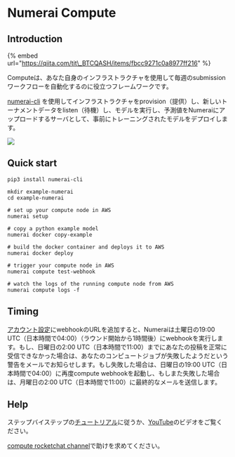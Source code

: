 # Numerai Compute

## Introduction

{% embed url="https://qiita.com/tit\_BTCQASH/items/fbcc9271c0a8977ff216" %}





Computeは、あなた自身のインフラストラクチャを使用して毎週のsubmission ワークフローを自動化するのに役立つフレームワークです。

[numerai-cli](https://github.com/numerai/numerai-cli) を使用してインフラストラクチャをprovision（提供）し、新しいトーナメントデータをlisten（待機）し、モデルを実行し、予測値をNumeraiにアップロードするサーバとして、事前にトレーニングされたモデルをデプロイします。

![](../.gitbook/assets/image%20%2816%29.png)

## Quick start

```text
pip3 install numerai-cli

mkdir example-numerai
cd example-numerai

# set up your compute node in AWS
numerai setup

# copy a python example model
numerai docker copy-example

# build the docker container and deploys it to AWS
numerai docker deploy

# trigger your compute node in AWS
numerai compute test-webhook

# watch the logs of the running compute node from AWS
numerai compute logs -f
```

## Timing

[アカウント設定](https://numer.ai/account)にwebhookのURLを追加すると、Numeraiは土曜日の19:00 UTC（日本時間で04:00）（ラウンド開始から1時間後）にwebhookを実行します。もし、日曜日の2:00 UTC（日本時間で11:00）までにあなたの投稿を正常に受信できなかった場合は、あなたのコンピュートジョブが失敗したようだという警告をメールでお知らせします。もし失敗した場合は、日曜日の19:00 UTC（日本時間で04:00）に再度compute webhookを起動し、もしまた失敗した場合は、月曜日の2:00 UTC（日本時間で11:00）に最終的なメールを送信します。

## Help <a id="getting-started"></a>

ステップバイステップの[チュートリアル](https://docs.numer.ai/help/compute-tutorial)に従うか、[YouTube](https://www.youtube.com/watch?v=YFgXMpQszpM)のビデオをご覧ください。 

[compute rocketchat channel](https://community.numer.ai/channel/compute)で助けを求めてください。

